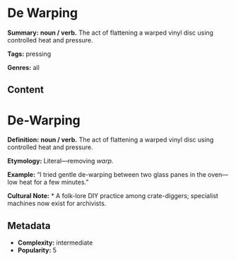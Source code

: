 # De Warping

**Summary:** **noun / verb.** The act of flattening a warped vinyl disc using controlled heat and pressure.

**Tags:** pressing

**Genres:** all

## Content

# De-Warping

**Definition:** **noun / verb.** The act of flattening a warped vinyl disc using controlled heat and pressure.

**Etymology:** Literal—removing *warp.*

**Example:** “I tried gentle de-warping between two glass panes in the oven—low heat for a few minutes.”

**Cultural Note:** * A folk-lore DIY practice among crate-diggers; specialist machines now exist for archivists.

## Metadata

- **Complexity:** intermediate
- **Popularity:** 5

